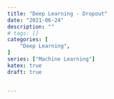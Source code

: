 ```yaml
---
title: "Deep Learning - Dropout"
date: "2021-06-24"
description: ""
# tags: []
categories: [
    "Deep Learning",
]
series: ["Machine Learning"]
katex: true
draft: true


---
```


